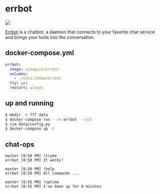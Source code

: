 errbot
======

![](http://errbot.io/en/latest/_static/errbot.png)

[Errbot][1] is a chatbot, a daemon that connects to your favorite chat service
and brings your tools into the conversation.

## docker-compose.yml

```yaml
errbot:
  image: vimagick/errbot
  volumes:
    - ./data:/home/errbot
  tty: yes
  restart: always
```

## up and running

```bash
$ mkdir -m 777 data
$ docker-compose run --rm errbot --init
$ vim data/config.py
$ docker-compose up -d
```

## chat-ops

```
master [8:50 PM] !tryme
errbot [8:50 PM] It works!

master [8:50 PM] !help
errbot [8:50 PM] All commands ...

master [8:55 PM] !uptime
errbot [8:55 PM] I've been up for 6 minutes
```

[1]: http://errbot.io
